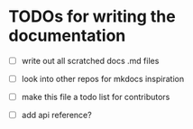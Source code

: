 # TODOs for writing the documentation

- [ ] write out all scratched docs .md  files

- [ ] look into other repos for mkdocs inspiration

- [ ] make this file a todo list for contributors

- [ ] add api reference?